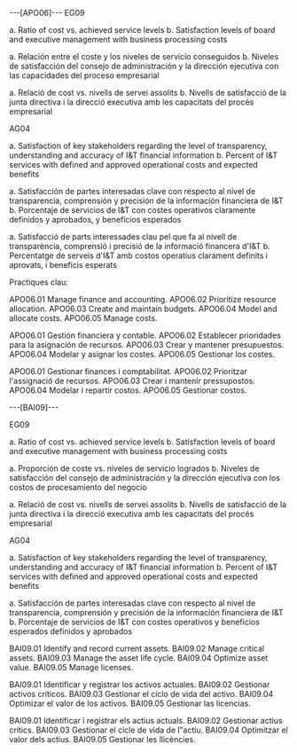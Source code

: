 ---[APO06]---
EG09

a. Ratio of cost vs. achieved service levels
b. Satisfaction levels of board and executive management with business processing costs

a. Relación entre el coste y los niveles de servicio conseguidos
b. Niveles de satisfacción del consejo de administración y la dirección ejecutiva con las capacidades del proceso empresarial

a. Relació de cost vs. nivells de servei assolits
b. Nivells de satisfacció de la junta directiva i la direcció executiva amb les capacitats del procés empresarial

AG04

a. Satisfaction of key stakeholders regarding the level of transparency, understanding and accuracy of I&T financial information
b. Percent of I&T services with defined and approved operational costs and expected benefits

a. Satisfacción de partes interesadas clave con respecto al nivel de transparencia, comprensión y precisión de la información financiera de I&T
b. Porcentaje de servicios de I&T con costes operativos claramente definidos y aprobados, y beneficios esperados

a. Satisfacció de parts interessades clau pel que fa al nivell de transparència, comprensió i precisió de la informació financera d'I&T
b. Percentatge de serveis d'I&T amb costos operatius clarament definits i aprovats, i beneficis esperats

Practiques clau:


APO06.01 Manage finance and accounting.
APO06.02 Prioritize resource allocation.
APO06.03 Create and maintain budgets.
APO06.04 Model and allocate costs.
APO06.05 Manage costs.


APO06.01 Gestión financiera y contable.
APO06.02 Establecer prioridades para la asignación de recursos.
APO06.03 Crear y mantener presupuestos.
APO06.04 Modelar y asignar los costes.
APO06.05 Gestionar los costes.

APO06.01 Gestionar finances i comptabilitat.
APO06.02 Prioritzar l'assignació de recursos.
APO06.03 Crear i mantenir pressupostos.
APO06.04 Modelar i repartir costos.
APO06.05 Gestionar costos.

---[BAI09]---

EG09

a. Ratio of cost vs. achieved service levels
b. Satisfaction levels of board and executive management with business processing costs

a. Proporción de coste vs. niveles de servicio logrados
b. Niveles de satisfacción del consejo de administración y la dirección ejecutiva con los costos de procesamiento del negocio

a. Relació de cost vs. nivells de servei assolits
b. Nivells de satisfacció de la junta directiva i la direcció executiva amb les capacitats del procés empresarial

AG04

a. Satisfaction of key stakeholders regarding the level of transparency, understanding and accuracy of I&T financial information
b. Percent of I&T services with defined and approved operational costs and expected benefits

a. Satisfacción de partes interesadas clave con respecto al nivel de transparencia, comprensión y precisión de la información financiera de I&T
b. Porcentaje de servicios de I&T con costes operativos y beneficios esperados definidos y aprobados


BAI09.01 Identify and record current assets.
BAI09.02 Manage critical assets.
BAI09.03 Manage the asset life cycle.
BAI09.04 Optimize asset value.
BAI09.05 Manage licenses.

BAI09.01 Identificar y registrar los activos actuales.
BAI09.02 Gestionar activos críticos.
BAI09.03 Gestionar el ciclo de vida del activo.
BAI09.04 Optimizar el valor de los activos.
BAI09.05 Gestionar las licencias.

BAI09.01 Identificar i registrar els actius actuals.
BAI09.02 Gestionar actius crítics.
BAI09.03 Gestionar el cicle de vida de l‟actiu.
BAI09.04 Optimitzar el valor dels actius.
BAI09.05 Gestionar les llicències.